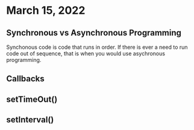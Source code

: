 # March 15, 2022

## Synchronous vs Asynchronous Programming
Synchonous code is code that runs in order.
If there is ever a need to run code out of sequence, that is when you would use asychronous programming.

## Callbacks


## setTimeOut()


## setInterval()